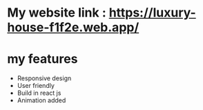 # My website link : https://luxury-house-f1f2e.web.app/
# my features
- Responsive design
- User friendly
- Build in react js
- Animation added 

